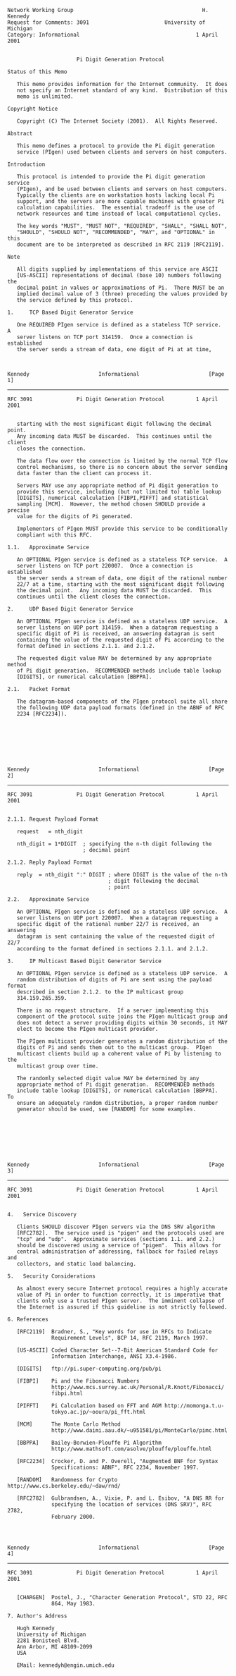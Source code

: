     Network Working Group                                         H. Kennedy
    Request for Comments: 3091                        University of Michigan
    Category: Informational                                     1 April 2001


                          Pi Digit Generation Protocol

    Status of this Memo

       This memo provides information for the Internet community.  It does
       not specify an Internet standard of any kind.  Distribution of this
       memo is unlimited.

    Copyright Notice

       Copyright (C) The Internet Society (2001).  All Rights Reserved.

    Abstract

       This memo defines a protocol to provide the Pi digit generation
       service (PIgen) used between clients and servers on host computers.

    Introduction

       This protocol is intended to provide the Pi digit generation service
       (PIgen), and be used between clients and servers on host computers.
       Typically the clients are on workstation hosts lacking local Pi
       support, and the servers are more capable machines with greater Pi
       calculation capabilities.  The essential tradeoff is the use of
       network resources and time instead of local computational cycles.

       The key words "MUST", "MUST NOT", "REQUIRED", "SHALL", "SHALL NOT",
       "SHOULD", "SHOULD NOT", "RECOMMENDED", "MAY", and "OPTIONAL" in this
       document are to be interpreted as described in RFC 2119 [RFC2119].

    Note

       All digits supplied by implementations of this service are ASCII
       [US-ASCII] representations of decimal (base 10) numbers following the
       decimal point in values or approximations of Pi.  There MUST be an
       implied decimal value of 3 (three) preceding the values provided by
       the service defined by this protocol.

    1.     TCP Based Digit Generator Service

       One REQUIRED PIgen service is defined as a stateless TCP service.  A
       server listens on TCP port 314159.  Once a connection is established
       the server sends a stream of data, one digit of Pi at at time,



    Kennedy                      Informational                      [Page 1]

------------------------------------------------------------------------

``` newpage
RFC 3091              Pi Digit Generation Protocol          1 April 2001


   starting with the most significant digit following the decimal point.
   Any incoming data MUST be discarded.  This continues until the client
   closes the connection.

   The data flow over the connection is limited by the normal TCP flow
   control mechanisms, so there is no concern about the server sending
   data faster than the client can process it.

   Servers MAY use any appropriate method of Pi digit generation to
   provide this service, including (but not limited to) table lookup
   [DIGITS], numerical calculation [FIBPI,PIFFT] and statistical
   sampling [MCM].  However, the method chosen SHOULD provide a precise
   value for the digits of Pi generated.

   Implementors of PIgen MUST provide this service to be conditionally
   compliant with this RFC.

1.1.   Approximate Service

   An OPTIONAL PIgen service is defined as a stateless TCP service.  A
   server listens on TCP port 220007.  Once a connection is established
   the server sends a stream of data, one digit of the rational number
   22/7 at a time, starting with the most significant digit following
   the decimal point.  Any incoming data MUST be discarded.  This
   continues until the client closes the connection.

2.     UDP Based Digit Generator Service

   An OPTIONAL PIgen service is defined as a stateless UDP service.  A
   server listens on UDP port 314159.  When a datagram requesting a
   specific digit of Pi is received, an answering datagram is sent
   containing the value of the requested digit of Pi according to the
   format defined in sections 2.1.1. and 2.1.2.

   The requested digit value MAY be determined by any appropriate method
   of Pi digit generation.  RECOMMENDED methods include table lookup
   [DIGITS], or numerical calculation [BBPPA].

2.1.   Packet Format

   The datagram-based components of the PIgen protocol suite all share
   the following UDP data payload formats (defined in the ABNF of RFC
   2234 [RFC2234]).








Kennedy                      Informational                      [Page 2]
```

------------------------------------------------------------------------

``` newpage
RFC 3091              Pi Digit Generation Protocol          1 April 2001


2.1.1. Request Payload Format

   request   = nth_digit

   nth_digit = 1*DIGIT  ; specifying the n-th digit following the
                        ; decimal point

2.1.2. Reply Payload Format

   reply  = nth_digit ":" DIGIT ; where DIGIT is the value of the n-th
                                ; digit following the decimal
                                ; point

2.2.   Approximate Service

   An OPTIONAL PIgen service is defined as a stateless UDP service.  A
   server listens on UDP port 220007.  When a datagram requesting a
   specific digit of the rational number 22/7 is received, an answering
   datagram is sent containing the value of the requested digit of 22/7
   according to the format defined in sections 2.1.1. and 2.1.2.

3.     IP Multicast Based Digit Generator Service

   An OPTIONAL PIgen service is defined as a stateless UDP service.  A
   random distribution of digits of Pi are sent using the payload format
   described in section 2.1.2. to the IP multicast group
   314.159.265.359.

   There is no request structure.  If a server implementing this
   component of the protocol suite joins the PIgen multicast group and
   does not detect a server providing digits within 30 seconds, it MAY
   elect to become the PIgen multicast provider.

   The PIgen multicast provider generates a random distribution of the
   digits of Pi and sends them out to the multicast group.  PIgen
   multicast clients build up a coherent value of Pi by listening to the
   multicast group over time.

   The randomly selected digit value MAY be determined by any
   appropriate method of Pi digit generation.  RECOMMENDED methods
   include table lookup [DIGITS], or numerical calculation [BBPPA].  To
   ensure an adequately random distribution, a proper random number
   generator should be used, see [RANDOM] for some examples.








Kennedy                      Informational                      [Page 3]
```

------------------------------------------------------------------------

``` newpage
RFC 3091              Pi Digit Generation Protocol          1 April 2001


4.   Service Discovery

   Clients SHOULD discover PIgen servers via the DNS SRV algorithm
   [RFC2782].  The service used is "pigen" and the protocols used are
   "tcp" and "udp".  Approximate services (sections 1.1. and 2.2.)
   should be discovered using a service of "pigem".  This allows for
   central administration of addressing, fallback for failed relays and
   collectors, and static load balancing.

5.   Security Considerations

   As almost every secure Internet protocol requires a highly accurate
   value of Pi in order to function correctly, it is imperative that
   clients only use a trusted PIgen server.  The imminent collapse of
   the Internet is assured if this guideline is not strictly followed.

6. References

   [RFC2119]  Bradner, S., "Key words for use in RFCs to Indicate
              Requirement Levels", BCP 14, RFC 2119, March 1997.

   [US-ASCII] Coded Character Set--7-Bit American Standard Code for
              Information Interchange, ANSI X3.4-1986.

   [DIGITS]   ftp://pi.super-computing.org/pub/pi

   [FIBPI]    Pi and the Fibonacci Numbers
              http://www.mcs.surrey.ac.uk/Personal/R.Knott/Fibonacci/
              fibpi.html

   [PIFFT]    Pi Calculation based on FFT and AGM http://momonga.t.u-
              tokyo.ac.jp/~ooura/pi_fft.html

   [MCM]      The Monte Carlo Method
              http://www.daimi.aau.dk/~u951581/pi/MonteCarlo/pimc.html

   [BBPPA]    Bailey-Borwien-Plouffe Pi Algorithm
              http://www.mathsoft.com/asolve/plouffe/plouffe.html

   [RFC2234]  Crocker, D. and P. Overell, "Augmented BNF for Syntax
              Specifications: ABNF", RFC 2234, November 1997.

   [RANDOM]   Randomness for Crypto http://www.cs.berkeley.edu/~daw/rnd/

   [RFC2782]  Gulbrandsen, A., Vixie, P. and L. Esibov, "A DNS RR for
              specifying the location of services (DNS SRV)", RFC 2782,
              February 2000.




Kennedy                      Informational                      [Page 4]
```

------------------------------------------------------------------------

``` newpage
RFC 3091              Pi Digit Generation Protocol          1 April 2001


   [CHARGEN]  Postel, J., "Character Generation Protocol", STD 22, RFC
              864, May 1983.

7. Author's Address

   Hugh Kennedy
   University of Michigan
   2281 Bonisteel Blvd.
   Ann Arbor, MI 48109-2099
   USA

   EMail: kennedyh@engin.umich.edu







































Kennedy                      Informational                      [Page 5]
```

------------------------------------------------------------------------

``` newpage
RFC 3091              Pi Digit Generation Protocol          1 April 2001


Full Copyright Statement

   Copyright (C) The Internet Society (2001).  All Rights Reserved.

   This document and translations of it may be copied and furnished to
   others, and derivative works that comment on or otherwise explain it
   or assist in its implementation may be prepared, copied, published
   and distributed, in whole or in part, without restriction of any
   kind, provided that the above copyright notice and this paragraph are
   included on all such copies and derivative works.  However, this
   document itself may not be modified in any way, such as by removing
   the copyright notice or references to the Internet Society or other
   Internet organizations, except as needed for the purpose of
   developing Internet standards in which case the procedures for
   copyrights defined in the Internet Standards process must be
   followed, or as required to translate it into languages other than
   English.

   The limited permissions granted above are perpetual and will not be
   revoked by the Internet Society or its successors or assigns.

   This document and the information contained herein is provided on an
   "AS IS" basis and THE INTERNET SOCIETY AND THE INTERNET ENGINEERING
   TASK FORCE DISCLAIMS ALL WARRANTIES, EXPRESS OR IMPLIED, INCLUDING
   BUT NOT LIMITED TO ANY WARRANTY THAT THE USE OF THE INFORMATION
   HEREIN WILL NOT INFRINGE ANY RIGHTS OR ANY IMPLIED WARRANTIES OF
   MERCHANTABILITY OR FITNESS FOR A PARTICULAR PURPOSE.

Acknowledgement

   Funding for the RFC Editor function is currently provided by the
   Internet Society.



















Kennedy                      Informational                      [Page 6]
```
